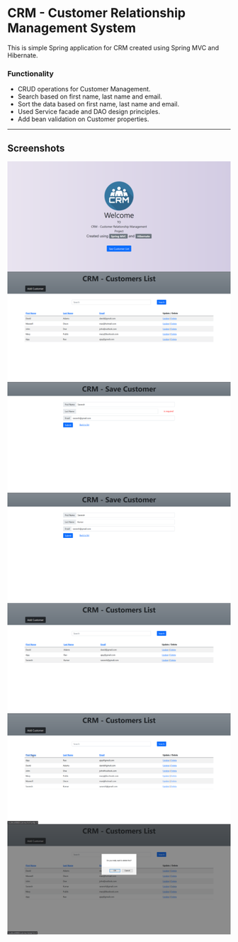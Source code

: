 # CRM - Customer Relationship Management System

<p>This is simple Spring application for CRM created using Spring MVC and Hibernate.</p>

### Functionality
- CRUD operations for Customer Management.
- Search based on first name, last name and email.
- Sort the data based on first name, last name and email.
- Used Service facade and DAO design principles.
- Add bean validation on Customer properties.
---

## Screenshots

<img src="screenshots/home.png" alt="home" align="center"><br>
<img src="screenshots/customer-list.png" alt="customer-list" align="center"><br>
<img src="screenshots/bean-validation.png" alt="bean-validation" align="center"><br>
<img src="screenshots/update.png" alt="update" align="center"><br>
<img src="screenshots/search.png" alt="search" align="center"><br>
<img src="screenshots/sort.png" alt="sort" align="center"><br>
<img src="screenshots/delete.png" alt="delete" align="center">
